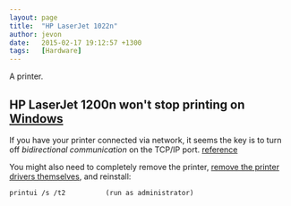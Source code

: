 ```yaml
---
layout: page
title:  "HP LaserJet 1022n"
author: jevon
date:   2015-02-17 19:12:57 +1300
tags:   [Hardware]
---
```


A printer.

## HP LaserJet 1200n won't stop printing on [Windows](Windows.md)

If you have your printer connected via network, it seems the key is to turn off _bidirectional communication_ on the TCP/IP port. <a href="http://www.tomshardware.com/forum/59912-3-1022n-printer-stop-printing#248490">reference</a>

You might also need to completely remove the printer, <a href="http://superuser.com/questions/525155/how-to-completely-remove-printer-from-windows-7">remove the printer drivers themselves</a>, and reinstall:

```
printui /s /t2          (run as administrator)
```
